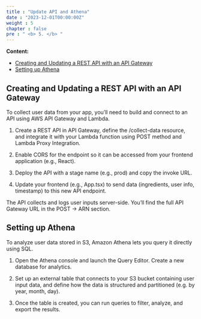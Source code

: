 ```yaml
---
title : "Update API and Athena"
date : "2023-12-01T00:00:00Z"
weight : 5
chapter : false
pre : " <b> 5. </b> "
---
```


**Content:**
- [Creating and Updating a REST API with an API Gateway](#creating-and-updating-a-rest-api-with-an-api-gateway)
- [Setting up Athena](#setting-up-athena)

## Creating and Updating a REST API with an API Gateway

To collect user data from your app, you’ll need to build and connect to an API using AWS API Gateway and Lambda.

1. Create a REST API in API Gateway, define the /collect-data resource, and integrate it with your Lambda function using POST method and Lambda Proxy Integration.

2. Enable CORS for the endpoint so it can be accessed from your frontend application (e.g., React).

3. Deploy the API with a stage name (e.g., prod) and copy the invoke URL.

4. Update your frontend (e.g., App.tsx) to send data (ingredients, user info, timestamp) to this new API endpoint.

The API collects and logs user inputs server-side. You’ll find the full API Gateway URL in the POST → ARN section.

## Setting up Athena

To analyze user data stored in S3, Amazon Athena lets you query it directly using SQL.

1. Open the Athena console and launch the Query Editor. Create a new database for analytics.

2. Set up an external table that connects to your S3 bucket containing user input data, and define how the data is structured and partitioned (e.g. by year, month, day).

3. Once the table is created, you can run queries to filter, analyze, and export the results.



